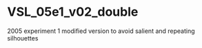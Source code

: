 # VSL_05e1_v02_double

2005 experiment 1 modified version to avoid salient and repeating silhouettes